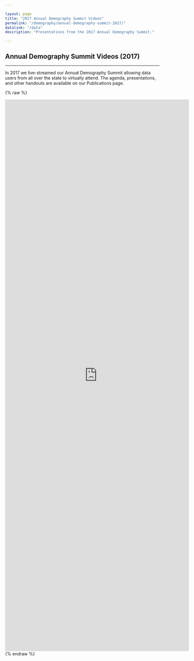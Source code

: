 ```yaml
---

layout: page
title: "2017 Annual Demography Summit Videos"
permalink: "/demography/annual-demography-summit-2017/"
datalink: "/data"
description: "Presentations from the 2017 Annual Demography Summit."

---
```


## Annual Demography Summit Videos (2017)

- - -
In 2017 we live-streamed our Annual Demography Summit allowing data users from all over the state to virtually attend. The agenda, presentations, and other handouts are available on our Publications page.  

{% raw %}
<iframe width='600' height='1800' frameborder='0' scrolling='no' src='https://dola.ompnetwork.org/embed/sessions/19934?embedInPoint=1&embedOutPoint=30760&shareMethod=embed&autoplay=off'></iframe>
{% endraw %}

